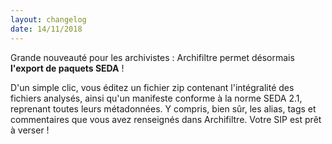 ```yaml
---
layout: changelog
date: 14/11/2018
---
```


Grande nouveauté pour les archivistes : Archifiltre permet désormais __l'export de paquets SEDA__ !

D'un simple clic, vous éditez un fichier zip contenant l'intégralité des fichiers analysés, ainsi qu'un manifeste conforme à la norme SEDA 2.1, reprenant toutes leurs métadonnées. Y compris, bien sûr, les alias, tags et commentaires que vous avez renseignés dans Archifiltre. Votre SIP est prêt à verser !
